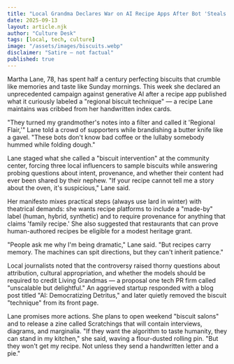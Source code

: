 ```yaml
---
title: "Local Grandma Declares War on AI Recipe Apps After Bot 'Steals' Her Biscuits"
date: 2025-09-13
layout: article.njk
author: "Culture Desk"
tags: [local, tech, culture]
image: "/assets/images/biscuits.webp"
disclaimer: "Satire — not factual"
published: true
---
```


Martha Lane, 78, has spent half a century perfecting biscuits that crumble like memories and taste like Sunday mornings. This week she declared an unprecedented campaign against generative AI after a recipe app published what it curiously labeled a "regional biscuit technique" — a recipe Lane maintains was cribbed from her handwritten index cards.

"They turned my grandmother's notes into a filter and called it 'Regional Flair,'" Lane told a crowd of supporters while brandishing a butter knife like a gavel. "These bots don't know bad coffee or the lullaby somebody hummed while folding dough."

Lane staged what she called a "biscuit intervention" at the community center, forcing three local influencers to sample biscuits while answering probing questions about intent, provenance, and whether their content had ever been shared by their nephew. "If your recipe cannot tell me a story about the oven, it's suspicious," Lane said.

Her manifesto mixes practical steps (always use lard in winter) with theatrical demands: she wants recipe platforms to include a "made-by" label (human, hybrid, synthetic) and to require provenance for anything that claims 'family recipe.' She also suggested that restaurants that can prove human-authored recipes be eligible for a modest heritage grant.

"People ask me why I'm being dramatic," Lane said. "But recipes carry memory. The machines can spit directions, but they can't inherit patience."

Local journalists noted that the controversy raised thorny questions about attribution, cultural appropriation, and whether the models should be required to credit Living Grandmas — a proposal one tech PR firm called "unscalable but delightful." An aggrieved startup responded with a blog post titled "AI: Democratizing Detritus," and later quietly removed the biscuit "technique" from its front page.

Lane promises more actions. She plans to open weekend "biscuit salons" and to release a zine called Scratchings that will contain interviews, diagrams, and marginalia. "If they want the algorithm to taste humanity, they can stand in my kitchen," she said, waving a flour-dusted rolling pin. "But they won't get my recipe. Not unless they send a handwritten letter and a pie."